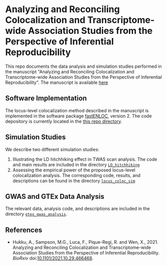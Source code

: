 # Analyzing and Reconciling Colocalization and Transcriptome-wide Association Studies from the Perspective of Inferential Reproducibility


This repo documents the data analysis and simulation studies performed in the manuscript "Analyzing and Reconciling Colocalization and Transcriptome-wide Association Studies from the Perspective of Inferential Reproducibility". The manuscript is available [here](https://www.biorxiv.org/content/10.1101/2021.10.29.466468v1.full)



## Software Implementation

The locus-level colocalization method described in the manuscript is implemented in the software package [fastENLOC](https://github.com/xqwen/fastenloc), version 2. The code depository is currently located in the [this repo directory](https://github.com/xqwen/fastenloc/tree/master/dev).

## Simulation Studies

We describe two different simulation studies:

  1. Illustrating the LD hitchhiking effect in TWAS scan analysis. The code and main results are included in the directory [```LD_hitchhiking```](https://github.com/xqwen/TWAS_vs_coloc/tree/main/LD_hitchhiking)
  2. Assessing the empirical power of the proposed locus-level colocalization analysis. The corresponding code, results, and descriptions can be found in the directory [```locus_coloc_sim```](https://github.com/xqwen/TWAS_vs_coloc/tree/main/locus_coloc_sim/)

## GWAS and GTEx Data Analysis  

The relevant data, analysis code, and descriptions are included in the directory [```gtex_gwas_analysis```](https://github.com/xqwen/TWAS_vs_coloc/tree/main/gtex_gwas_analysis).


## References

* Hukku, A., Sampson, M.G., Luca, F., Pique-Regi, R. and Wen, X., 2021. Analyzing and Reconciling Colocalization and Transcriptome-wide Association Studies from the Perspective of Inferential Reproducibility. *BioRxiv* doi:[10.1101/2021.10.29.466468](https://doi.org/10.1101/2021.10.29.466468).
